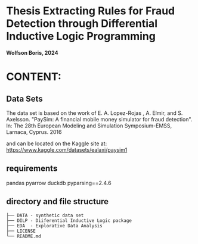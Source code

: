 # Thesis Extracting Rules for Fraud Detection through Differential Inductive Logic Programming 

**Wolfson Boris, 2024**

# CONTENT:

## Data Sets
The data set is based on the work of 
E. A. Lopez-Rojas , A. Elmir, and S. Axelsson. "PaySim: A financial mobile money simulator for fraud detection". In: The 28th European Modeling and Simulation Symposium-EMSS, Larnaca, Cyprus. 2016
 
and can be located on the Kaggle site at:
https://www.kaggle.com/datasets/ealaxi/paysim1


## requirements
pandas
pyarrow
duckdb 
pyparsing==2.4.6
## directory and file structure

```
├── DATA - synthetic data set
├── DILP - Diiferential Inductive Logic package
├── EDA  - Explorative Data Analysis
├── LICENSE
└── README.md

```

